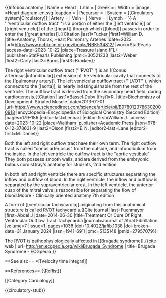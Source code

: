 {{Infobox anatomy
| Name        = Heart
| Latin       = 
| Greek       = 
| Width       =
|image        =Heart diagram-en.svg
|caption      =
| Precursor   =
| System      = [[Circulatory system|Circulatory]]
| Artery      = 
| Vein        = 
| Nerve       = 
| Lymph       =
}}
A '''ventricular outflow tract''' is a portion of either the [[left ventricle]]  or [[right ventricle]] of the [[heart]] through which [[blood]] passes in order to enter the [[great arteries]].<ref>{{Citation |last1=Tucker |first1=William D. |title=Anatomy, Thorax, Heart Pulmonary Arteries |date=2023 |url=http://www.ncbi.nlm.nih.gov/books/NBK534812/ |work=StatPearls |access-date=2023-10-22 |place=Treasure Island (FL) |publisher=StatPearls Publishing |pmid=30521233 |last2=Weber |first2=Carly |last3=Burns |first3=Bracken}}</ref>

The right ventricular outflow tract ('''RVOT''') is an [[Conus arteriosus|infundibular]] extension of the ventricular cavity that connects to the [[pulmonary artery]]. The left ventricular outflow tract ('''LVOT'''), which connects to the [[aorta]], is nearly indistinguishable from the rest of the ventricle. The outflow tract is derived from the secondary heart field, during cardiogenesis.<ref>{{Citation |last1=Bassel-Duby |first1=R. |title=Biochemistry of Development: Striated Muscle |date=2013-01-01 |url=https://www.sciencedirect.com/science/article/pii/B9780123786302000918 |encyclopedia=Encyclopedia of Biological Chemistry (Second Edition) |pages=179–186 |editor-last=Lennarz |editor-first=William J. |access-date=2023-10-22 |place=Waltham |publisher=Academic Press |isbn=978-0-12-378631-9 |last2=Olson |first2=E. N. |editor2-last=Lane |editor2-first=M. Daniel}}</ref>

Both the left and right outflow tract have their own term. The right outflow tract is called "conus arteriosus" from the outside, and infundibulum from the inside. In the left ventricle the outflow tract is the "aortic vestibule". They both possess smooth walls, and are derived from the embryonic bulbus cordis<ref>Gray's anatomy for students, 2nd edition</ref>

In both left and right ventricle there are specific structures separating the inflow and outflow of blood. In the right ventricle, the inflow and outflow is separated by the supraventricular crest. In the left ventricle, the anterior cusp of the mitral valve is responsible for separating the flow of blood.<ref>Moore - Clinically oriented anatomy 7th edition</ref>

A form of [[ventricular tachycardia]] originating from this anatomical structure is called RVOT tachycardia.<ref>{{Cite journal |last=Fuenmayor |first=Abdel J |date=2014-06-30 |title=Treatment Or Cure Of Right Ventricular Outflow Tract Tachycardia |journal=Journal of Atrial Fibrillation |volume=7 |issue=1 |pages=1038 |doi=10.4022/jafib.1038 |doi-broken-date=31 January 2024 |issn=1941-6911 |pmc=5135148 |pmid=27957079}}</ref>

The RVOT is pathophysiologically affected in [[Brugada syndrome]].<ref>{{cite web | url=http://en.ecgpedia.org/wiki/Brugada_Syndrome | title=Brugada Syndrome - ECGpedia }}</ref>

==See also==
*[[Velocity time integral]]

==References==
{{Reflist}}

[[Category:Cardiology]]


{{circulatory-stub}}